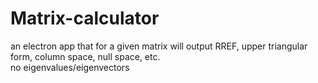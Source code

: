 # Matrix-calculator

an electron app that for a given matrix will output RREF, upper triangular form, column space, null space, etc.  
no eigenvalues/eigenvectors